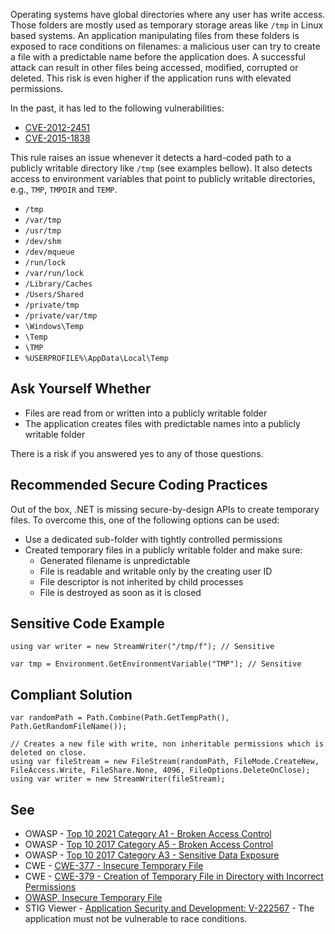 Operating systems have global directories where any user has write access. Those folders are mostly used as temporary storage areas like
`/tmp` in Linux based systems. An application manipulating files from these folders is exposed to race conditions on filenames: a malicious
user can try to create a file with a predictable name before the application does. A successful attack can result in other files being accessed,
modified, corrupted or deleted. This risk is even higher if the application runs with elevated permissions.

In the past, it has led to the following vulnerabilities:

- [CVE-2012-2451](https://nvd.nist.gov/vuln/detail/CVE-2012-2451)
- [CVE-2015-1838](https://nvd.nist.gov/vuln/detail/CVE-2015-1838)

This rule raises an issue whenever it detects a hard-coded path to a publicly writable directory like `/tmp` (see examples bellow). It
also detects access to environment variables that point to publicly writable directories, e.g., `TMP`, `TMPDIR` and
`TEMP`.

- `/tmp`
- `/var/tmp`
- `/usr/tmp`
- `/dev/shm`
- `/dev/mqueue`
- `/run/lock`
- `/var/run/lock`
- `/Library/Caches`
- `/Users/Shared`
- `/private/tmp`
- `/private/var/tmp`
- `\Windows\Temp`
- `\Temp`
- `\TMP`
- `%USERPROFILE%\AppData\Local\Temp`

## Ask Yourself Whether

- Files are read from or written into a publicly writable folder
- The application creates files with predictable names into a publicly writable folder

There is a risk if you answered yes to any of those questions.

## Recommended Secure Coding Practices

Out of the box, .NET is missing secure-by-design APIs to create temporary files. To overcome this, one of the following options can be used:

- Use a dedicated sub-folder with tightly controlled permissions
- Created temporary files in a publicly writable folder and make sure:
    - Generated filename is unpredictable
    - File is readable and writable only by the creating user ID
    - File descriptor is not inherited by child processes
    - File is destroyed as soon as it is closed

## Sensitive Code Example

    using var writer = new StreamWriter("/tmp/f"); // Sensitive

    var tmp = Environment.GetEnvironmentVariable("TMP"); // Sensitive

## Compliant Solution

    var randomPath = Path.Combine(Path.GetTempPath(), Path.GetRandomFileName());
    
    // Creates a new file with write, non inheritable permissions which is deleted on close.
    using var fileStream = new FileStream(randomPath, FileMode.CreateNew, FileAccess.Write, FileShare.None, 4096, FileOptions.DeleteOnClose);
    using var writer = new StreamWriter(fileStream);

## See

- OWASP - [Top 10 2021 Category A1 - Broken Access Control](https://owasp.org/Top10/A01_2021-Broken_Access_Control/)
- OWASP - [Top 10 2017 Category A5 - Broken Access Control](https://owasp.org/www-project-top-ten/2017/A5_2017-Broken_Access_Control)
- OWASP - [Top 10 2017 Category A3 - Sensitive Data
  Exposure](https://owasp.org/www-project-top-ten/2017/A3_2017-Sensitive_Data_Exposure)
- CWE - [CWE-377 - Insecure Temporary File](https://cwe.mitre.org/data/definitions/377)
- CWE - [CWE-379 - Creation of Temporary File in Directory with Incorrect Permissions](https://cwe.mitre.org/data/definitions/379)
- [OWASP, Insecure Temporary File](https://owasp.org/www-community/vulnerabilities/Insecure_Temporary_File)
- STIG Viewer - [Application Security and
  Development: V-222567](https://stigviewer.com/stig/application_security_and_development/2023-06-08/finding/V-222567) - The application must not be vulnerable to race conditions.